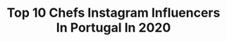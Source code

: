 ---
title: Top 10 Chefs Instagram Influencers In Portugal In 2020
description: >-
  Find top chefs Instagram influencers in Portugal in 2020. Most popular hashtags: #love #food #family #homemade.
platform: Instagram
profiles:
  - username: "alhofrances"
    fullname: >-
      Nuno Mota
    location: "Portugal"
    followers: 33934
    engagement: 275
    commentsToLikes: 0.139032
    id: ck0w422zrwf3k0i19fjhtak72
    verified: false
    hashtags: "#fermentofermipan, #damnvegandoughnuts, #youguysrock, #bolodeabacaxi"
  - username: "glutenfree.com.paixao"
    fullname: >-
      Sofia Paixão
    location: "Portugal"
    followers: 34711
    engagement: 267
    commentsToLikes: 0.136349
    id: ck5hj2cd6fvm90i115tvhr29q
    verified: false
    hashtags: "#wholeliving, #glutenfreefood, #airfryer, #wholefoods"
  - username: "javiicasadoo"
    fullname: >-
      Javi Casado l Foodie🌱
    location: "Portugal"
    followers: 3584
    engagement: 1265
    commentsToLikes: 0.256990
    id: ck5q7h57e1ji30i114vo3buqd
    verified: false
    hashtags: "#recetasaludable, #komvidachallenge, #recetasrapidas, #cocinademercado"
  - username: "ruimotaa"
    fullname: >-
      RUI MOTA
    location: "Portugal"
    followers: 10024
    engagement: 882
    commentsToLikes: 0.017477
    id: ck0u6ea241oge0i19f8i1ndi1
    verified: false
    hashtags: "#picfood, #gastroart, #chefsofinstagram, #artist"
  - username: "_oliverpape_"
    fullname: >-
      O L I V E R   P A P E
    location: "Portugal"
    followers: 38371
    engagement: 292
    commentsToLikes: 0.009651
    id: ck0u9suw6ajvr0i196blbrfnp
    verified: false
    hashtags: "#vtipky, #coomingsoon, #kralickysneznik, #foodblogger"
  - username: "seenlisboa"
    fullname: >-
      SEEN Lisboa by Olivier
    location: "Portugal"
    followers: 29181
    engagement: 122
    commentsToLikes: 0.015826
    id: ck5c5lo1g3pi30i115fzt6vnr
    verified: true
    hashtags: "#drinksnightshow, #seen, #seenlisboa, #seen"
  - username: "gui.mps"
    fullname: >-
      ɢᴜɪ
    location: "Portugal"
    followers: 67676
    engagement: 759
    commentsToLikes: 0.002340
    id: ck15tf0omhrbn0i19m1wy6oo7
    verified: false
    hashtags: "#joaofelix, #childhood, #levis, #maltapn"
  - username: "healthiir"
    fullname: >-
      Natalya Hardan 🥑
    location: "Portugal"
    followers: 26803
    engagement: 198
    commentsToLikes: 0.294196
    id: ck5c84w8r8s0g0i11byq1zz42
    verified: false
    hashtags: "#organicrice, #lotusfoods, #makemoreplantmilk, #veganuary"
  - username: "margarits"
    fullname: >-
      Margarita Pugovka
    location: "Portugal"
    followers: 17734
    engagement: 490
    commentsToLikes: 0.016734
    id: ck5hl68rejn740i11afuhcd52
    verified: false
    hashtags: "#patisserie, #instagram, #docedeleite, #cozinha"
---